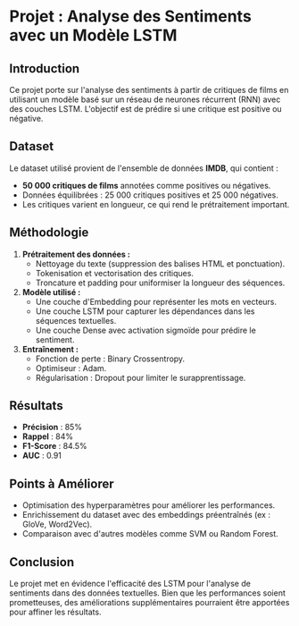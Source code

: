 # Projet : Analyse des Sentiments avec un Modèle LSTM

## Introduction
Ce projet porte sur l'analyse des sentiments à partir de critiques de films en utilisant un modèle basé sur un réseau de neurones récurrent (RNN) avec des couches LSTM. L'objectif est de prédire si une critique est positive ou négative.

## Dataset
Le dataset utilisé provient de l'ensemble de données **IMDB**, qui contient :
- **50 000 critiques de films** annotées comme positives ou négatives.
- Données équilibrées : 25 000 critiques positives et 25 000 négatives.
- Les critiques varient en longueur, ce qui rend le prétraitement important.

## Méthodologie
1. **Prétraitement des données :**
   - Nettoyage du texte (suppression des balises HTML et ponctuation).
   - Tokenisation et vectorisation des critiques.
   - Troncature et padding pour uniformiser la longueur des séquences.
2. **Modèle utilisé :**
   - Une couche d'Embedding pour représenter les mots en vecteurs.
   - Une couche LSTM pour capturer les dépendances dans les séquences textuelles.
   - Une couche Dense avec activation sigmoïde pour prédire le sentiment.
3. **Entraînement :**
   - Fonction de perte : Binary Crossentropy.
   - Optimiseur : Adam.
   - Régularisation : Dropout pour limiter le surapprentissage.

## Résultats
- **Précision** : 85%
- **Rappel** : 84%
- **F1-Score** : 84.5%
- **AUC** : 0.91

## Points à Améliorer
- Optimisation des hyperparamètres pour améliorer les performances.
- Enrichissement du dataset avec des embeddings préentraînés (ex : GloVe, Word2Vec).
- Comparaison avec d'autres modèles comme SVM ou Random Forest.

## Conclusion
Le projet met en évidence l'efficacité des LSTM pour l'analyse de sentiments dans des données textuelles. Bien que les performances soient prometteuses, des améliorations supplémentaires pourraient être apportées pour affiner les résultats.
